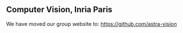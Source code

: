 ## Computer Vision, Inria Paris

We have moved our group website to: https://github.com/astra-vision
